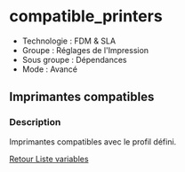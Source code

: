 # compatible_printers

* Technologie : FDM & SLA
* Groupe : Réglages de l'Impression
* Sous groupe : Dépendances
* Mode : Avancé

## Imprimantes compatibles

### Description

Imprimantes compatibles avec le profil défini.

[Retour Liste variables](variable_list.md)